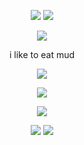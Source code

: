 <p align="center">
  <img src="https://github.com/user-attachments/assets/867bc166-9278-47d2-ba4d-84cbbec75464"> <img src="https://github.com/user-attachments/assets/867bc166-9278-47d2-ba4d-84cbbec75464">
  </p>
<p align="center"> 
  <img src="https://komarev.com/ghpvc/?username=eatsmud&color=red">
</p>
<p align="center"> 
i like to eat mud
</p>
<p align="center"> 
<img src="https://github.com/user-attachments/assets/79bce8be-ebf4-4c9d-be31-cb6e8f3cb1da">
 </p>
 <p align="center">
  <img src="https://github.com/user-attachments/assets/867bc166-9278-47d2-ba4d-84cbbec75464">
<p align="center">  
<img src="https://github.com/user-attachments/assets/c82e206d-d7ee-43dd-a64f-be5898fafcb5">
<p align="center">
  <img src="https://github.com/user-attachments/assets/867bc166-9278-47d2-ba4d-84cbbec75464"> <img src="https://github.com/user-attachments/assets/867bc166-9278-47d2-ba4d-84cbbec75464">
